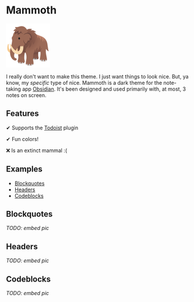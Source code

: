 # Mammoth
![🦣](./mammoth.png)

I really don't want to make this theme. I just want things to look nice. But, ya know, my _specific_ type of nice.
Mammoth is a dark theme for the note-taking app [Obsidian](https://obsidian.md). It's been designed and used primarily with, at most, 3 notes on screen.

## Features
✔ Supports the [Todoist](https://github.com/jamiebrynes7/obsidian-todoist-plugin) plugin

✔ Fun colors!

❌ Is an extinct mammal :(


## Examples
- [Blockquotes](#Blockquotes)
- [Headers](#Headers)
- [Codeblocks](#Codeblocks)

## <a name="Blockquotes"></a>Blockquotes
_TODO: embed pic_

## <a name="Headers"></a>Headers
_TODO: embed pic_

## <a name="Codeblocks"></a>Codeblocks
_TODO: embed pic_
